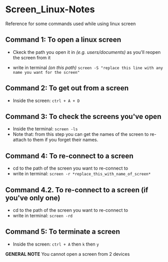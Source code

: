 # Screen_Linux-Notes
Reference for some commands used while using linux screen

## Command 1: To open a linux screen
* Ckeck the path you open it in *(e.g. users/documents)* as you'll reopen the screen from it
- write in terminal *(on this path)* `screen -S "replace this line with any name you want for the screen"`

## Command 2: To get out from a screen
- Inside the screen: `ctrl + A + D `

## Command 3: To check the screens you've open
- Inside the terminal: `screen -ls`
- Note that: from this step you can get the names of the screen to re-attach to them if you forget their names.

## Command 4: To re-connect to a screen
- cd to the path of the screen you want to re-connect to 
- write in terminal: `screen -r *replace_this_with_name_of_screen* `

## Command 4.2. To re-connect to a screen (if you've only one)
- cd to the path of the screen you want to re-connect to 
- write in terminal: `screen -rd`

## Command 5: To terminate a screen
- Inside the screen: `ctrl + A` then `k` then `y`


**GENERAL NOTE** You cannot open a screen from 2 devices